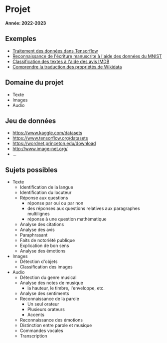 
# Projet

**Année: 2022-2023**

## Exemples
 - [Traitement des données dans Tensorflow](Data.ipynb)
 - [Reconnaissance de l'écriture manuscrite à l'aide des données du MNIST](Introduction.ipynb)
 - [Classification des textes à l'aide des avis IMDB](Textes.ipynb)
 - [Comprendre la traduction des propriétés de Wikidata](miniprojet-notebook.ipynb)

## Domaine du projet
 - Texte
 - Images
 - Audio

## Jeu de données
 - https://www.kaggle.com/datasets
 - https://www.tensorflow.org/datasets
 - https://wordnet.princeton.edu/download
 - http://www.image-net.org/
 - ...

## Sujets possibles
 - Texte
   - Identification de la langue
   - Identification du locuteur
   - Réponse aux questions
      - réponse par oui ou par non
      - des réponses aux questions relatives aux paragraphes multilignes
      - réponse à une question mathématique
   - Analyse des citations
   - Analyse des avis
   - Paraphrasant
   - Faits de notoriété publique
   - Explication de bon sens
   - Analyse des émotions
 - Images
   - Détection d'objets
   - Classification des images
 - Audio
   - Détection du genre musical
   - Analyse des notes de musique
     - la hauteur, le timbre, l'enveloppe, etc.
   - Analyse des sentiments
   - Reconnaissance de la parole
     - Un seul orateur
     - Plusieurs orateurs
     - Accents
   - Reconnaissance des émotions
   - Distinction entre parole et musique
   - Commandes vocales
   - Transcription


